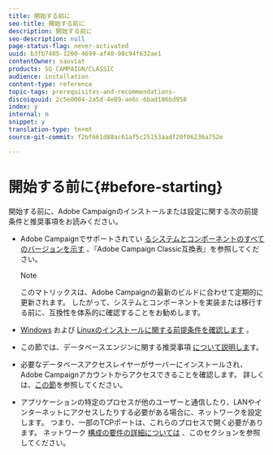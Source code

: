 ```yaml
---
title: 開始する前に
seo-title: 開始する前に
description: 開始する前に
seo-description: null
page-status-flag: never-activated
uuid: b3fb7485-1200-4699-af40-98c94f632ae1
contentOwner: sauviat
products: SG_CAMPAIGN/CLASSIC
audience: installation
content-type: reference
topic-tags: prerequisites-and-recommendations-
discoiquuid: 2c5e0004-2a5d-4e89-ae6c-6bad186bd958
index: y
internal: n
snippet: y
translation-type: tm+mt
source-git-commit: f2bf661d88ac61af5c25153aadf20f06236a752e

---
```



# 開始する前に{#before-starting}

開始する前に、Adobe Campaignのインストールまたは設定に関する次の前提条件と推奨事項をお読みください。

* Adobe Campaignでサポートされてい [るシステムとコンポーネントのすべてのバージョンを示す](https://helpx.adobe.com/campaign/kb/compatibility-matrix.html) 、『Adobe Campaign Classic互換表』を参照してください。

   >[!NOTE]
   >
   >このマトリックスは、Adobe Campaignの最新のビルドに合わせて定期的に更新されます。 したがって、システムとコンポーネントを実装または移行する前に、互換性を体系的に確認することをお勧めします。

* [Windows](../../installation/using/prerequisites-of-campaign-installation-in-windows.md) および [Linuxのインストールに関する前提条件を確認します](../../installation/using/prerequisites-of-campaign-installation-in-linux.md) 。
* この節では、データベースエンジンに関する推奨事項 [について説明しま](../../installation/using/database.md)す。
* 必要なデータベースアクセスレイヤーがサーバーにインストールされ、Adobe Campaignアカウントからアクセスできることを確認します。 詳しくは、[この節](../../installation/using/application-server.md)を参照してください。
* アプリケーションの特定のプロセスが他のユーザーと通信したり、LANやインターネットにアクセスしたりする必要がある場合に、ネットワークを設定します。 つまり、一部のTCPポートは、これらのプロセスで開く必要があります。 ネットワーク [構成の要件の詳細については](../../installation/using/network-configuration.md) 、このセクションを参照してください。
